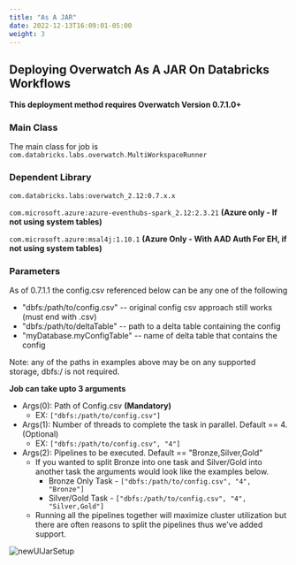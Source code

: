 ```yaml
---
title: "As A JAR"
date: 2022-12-13T16:09:01-05:00
weight: 3
---
```


## Deploying Overwatch As A JAR On Databricks Workflows
**This deployment method requires Overwatch Version 0.7.1.0+**  

### Main Class
The main class for job is `com.databricks.labs.overwatch.MultiWorkspaceRunner`<br>

### Dependent Library
`com.databricks.labs:overwatch_2.12:0.7.x.x`

`com.microsoft.azure:azure-eventhubs-spark_2.12:2.3.21` **(Azure only - If not using system tables)**

`com.microsoft.azure:msal4j:1.10.1` **(Azure Only - With AAD Auth For EH, if not using system tables)**

### Parameters

As of 0.7.1.1 the config.csv referenced below can be any one of the following
* "dbfs:/path/to/config.csv" -- original config csv approach still works (must end with .csv)
* "dbfs:/path/to/deltaTable" -- path to a delta table containing the config
* "myDatabase.myConfigTable" -- name of delta table that contains the config

Note: any of the paths in examples above may be on any supported storage, dbfs:/ is not required.

**Job can take upto 3 arguments**
* Args(0): Path of Config.csv **(Mandatory)**
  * EX: `["dbfs:/path/to/config.csv"]`
* Args(1): Number of threads to complete the task in parallel. Default == 4. (Optional)
  * EX: `["dbfs:/path/to/config.csv", "4"]`
* Args(2): Pipelines to be executed. Default == "Bronze,Silver,Gold"
  * If you wanted to split Bronze into one task and Silver/Gold into another task the arguments would look like 
    the examples below.
    * Bronze Only Task - `["dbfs:/path/to/config.csv", "4", "Bronze"]`
    * Silver/Gold Task - `["dbfs:/path/to/config.csv", "4", "Silver,Gold"]`
  * Running all the pipelines together will maximize cluster utilization but there are often reasons to split the 
    pipelines thus we've added support.
         

![newUIJarSetup](/images/GettingStarted/mswjob.png)